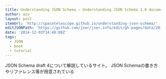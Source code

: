 ```yaml
---
title: Understanding JSON Schema — Understanding JSON Schema 1.0 documentation
author: azu
layout: post
itemUrl: 'http://spacetelescope.github.io/understanding-json-schema/'
editJSONPath: 'https://github.com/jser/jser.info/edit/gh-pages/data/2014/12/index.json'
date: '2014-12-03T14:48:08Z'
tags:
  - JSON
  - book
  - tutorial
---
```

JSON Schema draft 4について解説しているサイト。
JSON Schemaの書き方やリファレンス等が用意されている
